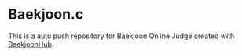 # Baekjoon.c
This is a auto push repository for Baekjoon Online Judge created with [BaekjoonHub](https://github.com/BaekjoonHub/BaekjoonHub).
